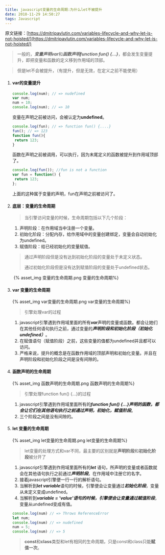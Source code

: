 ```yaml
---
title: javascript变量的生命周期:为什么let不被提升
date: 2018-11-29 14:50:27
tags: Javascript
---
```


原文链接：[https://dmitripavlutin.com/variables-lifecycle-and-why-let-is-not-hoisted/](https://dmitripavlutin.com/variables-lifecycle-and-why-let-is-not-hoisted/)

> 一般的，***变量声明var***和***函数声明function fun() {...}***，都会发生变量提升，即把变量和函数的定义移到作用域的顶部。

> 但是let不会被提升，（有提升，但是无效，在定义之前不能使用）

1. #### var的变量提升

   ```javascript
   console.log(num); // => nudefined
   var num;
   num = 10;
   console.log(num); // => 10
   ```

   变量在声明之前被访问，会被认定为**undefined**。

   ```javascript
   console.log(fun); // => function fun() {....}
   fun(); // => 123
   function fun(){
   	return 123;
   }
   ```

   函数在声明之前被调用，可以执行，因为末尾定义的函数被提升到作用域顶部了。

   ```javascript
   console.log(fun()); //fun is not a function
   var fun = function() {
   	return 123;
   };
   ```

   上面的这种属于变量的声明，fun在声明之前被访问了。

2. #### 底层：变量的生命周期

   > 当引擎访问变量的时候，生命周期包括以下几个阶段：

   1. 声明阶段：在作用域当中注册一个变量。
   2. 初始化阶段：分配内存，给作用域中的变量创建绑定，变量会自动初始化为undefined。
   3. 赋值阶段：给已经初始化的变量赋值。

   > 通过声明阶段但是没有达到初始化阶段的变量处于未定义状态。
   >
   > 通过初始化阶段但是没有达到赋值阶段的变量处于undefined状态。

   ​		{% asset_img 变量的生命周期.png 变量的生命周期%}

3. #### var 变量的生命周期

   {% asset_img var变量的生命周期.png var变量的生命周期%}

   > 引擎处理var的过程

   1. javascript引擎遇到作用域里面的所有***var***声明的变量或函数。都会让她们在其他任何语句执行之前，通过变量的***声明阶段和初始化阶段（初始化undefined）***。
   2. 在赋值语句（赋值阶段）之前，这些变量的值都为undefined并且都可以访问。
   3. 严格来说，提升的概念是在函数作用域的顶部声明和初始化变量。并且在声明阶段和初始化阶段之间是没有间隙的。

4. #### 函数声明的生命周期

   {% asset_img 函数声明的生命周期.png 函数声明的生命周期%}	

   > 引擎处理function fun() {...}的过程

   1. javascript引擎遇到作用域里面所有的***function fun() {...}***声明的函数，都会让它们在其他语句执行之前通过***声明，初始化，赋值阶段***。
   2. 三个阶段之间是没有间隙的。

5. #### let 变量的生命周期

   {% asset_img let变量的生命周期.png let变量的生命周期%}	

   > let变量的处理方式和var不同，最主要的区别就是**声明阶段**和**初始化阶段**被分开了

   1. javascript引擎遇到作用域里面所有的***let*** 语句，所声明的变量或者函数就会在其他语句执行之前通过***声明阶段***。在作用域中注册它的名字。
   2. 接着javascript引擎便一行一行的解析语句。
   3. 当解析到***let variable***语句的时候，引擎便会让变量通过***初始化阶段***，变量从未定义变成undefined。
   4. 当解析到***variable = 'value'***语句的时候，引擎便会让变量通过***赋值阶段***，变量从undefined变成有值。

   ```javascript
   console.log(num) // => Throws ReferenceError
   let num;
   console.log(num) // => nudefined
   num = 5;
   console.log(num) // => 5
   ```

   > **const**和**class**类型和let有相同的生命周期，只是const和class只能**赋值一次**。

​	

